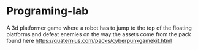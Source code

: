 # Programing-lab
A 3d platformer game where a robot has to jump to the top of the floating platforms and defeat enemies on the way
the assets come from the pack found here https://quaternius.com/packs/cyberpunkgamekit.html
